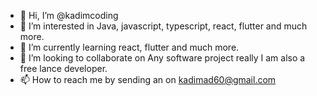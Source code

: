 - 👋 Hi, I’m @kadimcoding
- 👀 I’m interested in Java, javascript, typescript, react, flutter and much more. 
- 🌱 I’m currently learning react, flutter and much more.  
- 💞️ I’m looking to collaborate on Any software project really I am also a free lance developer. 
- 📫 How to reach me by sending an on kadimad60@gmail.com

<!---
kadimcoding/kadimcoding is a ✨ special ✨ repository because its `README.md` (this file) appears on your GitHub profile.
You can click the Preview link to take a look at your changes.
--->
